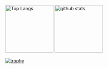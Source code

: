 <p align="left"> 
  <img alt="Top Langs" height="150px" src="https://github-readme-stats.vercel.app/api/top-langs/?username=ryosuke0121&layout=compact&count_private=true&show_icons=true&theme=onedark" />
  <img alt="github stats" height="150px" src="https://github-readme-stats.vercel.app/api?username=ryosuke0121&count_private=true&show_icons=true&show_icons=true&theme=onedark" />
</p>

[![trophy](https://github-profile-trophy.vercel.app/?username=ryosuke0121&theme=onedark&column=7
)](https://github.com/ryo-ma/github-profile-trophy)
